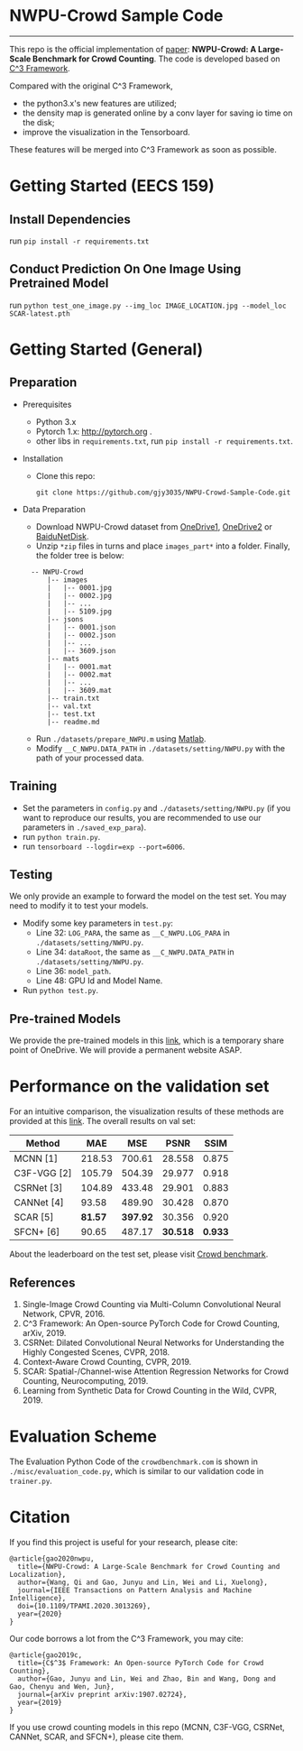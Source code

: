 # NWPU-Crowd Sample Code

---

This repo is the official implementation of [paper](https://arxiv.org/abs/2001.03360): **NWPU-Crowd: A Large-Scale Benchmark for Crowd Counting**. The code is developed based on [C^3 Framework](https://github.com/gjy3035/C-3-Framework). 

Compared with the original C^3 Framework, 
- the python3.x's new features are utilized;
- the density map is generated online by a conv layer for saving io time on the disk;
- improve the visualization in the Tensorboard.

These features will be merged into C^3 Framework as soon as possible.


# Getting Started (EECS 159)

## Install Dependencies  
run ```pip install -r requirements.txt```

## Conduct Prediction On One Image Using Pretrained Model 
run ```python test_one_image.py --img_loc IMAGE_LOCATION.jpg --model_loc SCAR-latest.pth```

# Getting Started (General)

## Preparation
- Prerequisites
  - Python 3.x
  - Pytorch 1.x: http://pytorch.org .
  - other libs in ```requirements.txt```, run ```pip install -r requirements.txt```.

- Installation
  - Clone this repo:
    ```
    git clone https://github.com/gjy3035/NWPU-Crowd-Sample-Code.git
    ```
    
- Data Preparation
  - Download NWPU-Crowd dataset from [OneDrive1](https://mailnwpueducn-my.sharepoint.com/personal/gjy3035_mail_nwpu_edu_cn/_layouts/15/onedrive.aspx?id=%2Fpersonal%2Fgjy3035%5Fmail%5Fnwpu%5Fedu%5Fcn%2FDocuments%2F%E8%AE%BA%E6%96%87%E5%BC%80%E6%BA%90%E6%95%B0%E6%8D%AE%2FNWPU%2DCrowd&originalPath=aHR0cHM6Ly9tYWlsbndwdWVkdWNuLW15LnNoYXJlcG9pbnQuY29tLzpmOi9nL3BlcnNvbmFsL2dqeTMwMzVfbWFpbF9ud3B1X2VkdV9jbi9Fc3ViTXA0OHd3SkRpSDBZbFQ4Mk5ZWUJtWTlMMHMtRnByckJjb2FBSmtJMXJ3P3J0aW1lPXFJZm9pRXZWMTBn), [OneDrive2](http://share.crowdbenchmark.com:2443/home/NWPU-Crowd_Dataset) or [BaiduNetDisk](https://pan.baidu.com/s/1c2eLEE7leN0jz-fM38zyIQ). 
  - Unzip ```*zip``` files in turns and place ```images_part*``` into a folder. Finally, the folder tree is below:
  ```
    -- NWPU-Crowd
        |-- images
        |   |-- 0001.jpg
        |   |-- 0002.jpg
        |   |-- ...
        |   |-- 5109.jpg
        |-- jsons
        |   |-- 0001.json
        |   |-- 0002.json
        |   |-- ...
        |   |-- 3609.json
        |-- mats
        |   |-- 0001.mat
        |   |-- 0002.mat
        |   |-- ...
        |   |-- 3609.mat
        |-- train.txt
        |-- val.txt
        |-- test.txt
        |-- readme.md
    ```
  - Run ```./datasets/prepare_NWPU.m``` using [Matlab](https://www.mathworks.com/). 
  - Modify ```__C_NWPU.DATA_PATH``` in ```./datasets/setting/NWPU.py``` with the path of your processed data.


## Training

- Set the parameters in ```config.py``` and ```./datasets/setting/NWPU.py``` (if you want to reproduce our results, you are recommended to use our parameters in ```./saved_exp_para```).
- run ```python train.py```.
- run ```tensorboard --logdir=exp --port=6006```.

## Testing

We only provide an example to forward the model on the test set. You may need to modify it to test your models.

- Modify some key parameters in ```test.py```: 
  - Line 32: ```LOG_PARA```, the same as ```__C_NWPU.LOG_PARA``` in ```./datasets/setting/NWPU.py```.
  - Line 34: ```dataRoot```, the same as ```__C_NWPU.DATA_PATH``` in ```./datasets/setting/NWPU.py```.
  - Line 36: ```model_path```.  
  - Line 48: GPU Id and Model Name. 
- Run ```python test.py```. 

## Pre-trained Models

We provide the pre-trained models in this [link](http://share.crowdbenchmark.com:2443/home/Pre-trained_Models_NWPU-Crowd), which is a temporary share point of OneDrive. We will provide a permanent website ASAP. 

# Performance on the validation set

For an intuitive comparison, the visualization results of these methods are provided at this [link](http://share.crowdbenchmark.com:2443/home/predicted_density_map_on_NWPU-Crowd_val). The overall results on val set:

|   Method   |  MAE  |  MSE  |  PSNR  |  SSIM  | 
|------------|-------|-------|--------|--------|
| MCNN [1]   | 218.53| 700.61| 28.558 |  0.875 |
| C3F-VGG [2]| 105.79| 504.39| 29.977 |  0.918 |
| CSRNet [3] | 104.89| 433.48| 29.901 |  0.883 |
| CANNet [4] |  93.58| 489.90| 30.428 |  0.870 |
| SCAR [5]   |  **81.57**| **397.92**| 30.356 |  0.920 |
| SFCN+ [6]  |  90.65| 487.17| **30.518** | **0.933**|

About the leaderboard on the test set, please visit [Crowd benchmark](https://crowdbenchmark.com/nwpucrowd.html).  

## References

1. Single-Image Crowd Counting via Multi-Column Convolutional Neural Network, CPVR, 2016.
2. C^3 Framework: An Open-source PyTorch Code for Crowd Counting, arXiv, 2019.
3. CSRNet: Dilated Convolutional Neural Networks for Understanding the Highly Congested Scenes, CVPR, 2018. 
4. Context-Aware Crowd Counting, CVPR, 2019.
5. SCAR: Spatial-/Channel-wise Attention Regression Networks for Crowd Counting, Neurocomputing, 2019.
6. Learning from Synthetic Data for Crowd Counting in the Wild, CVPR, 2019.


# Evaluation Scheme 

The Evaluation Python Code of the ```crowdbenchmark.com``` is shown in ```./misc/evaluation_code.py```, which is similar to our validation code in ```trainer.py```. 

# Citation
If you find this project is useful for your research, please cite:
```
@article{gao2020nwpu,
  title={NWPU-Crowd: A Large-Scale Benchmark for Crowd Counting and Localization},
  author={Wang, Qi and Gao, Junyu and Lin, Wei and Li, Xuelong},
  journal={IEEE Transactions on Pattern Analysis and Machine Intelligence},
  doi={10.1109/TPAMI.2020.3013269},
  year={2020}
}
```

Our code borrows a lot from the C^3 Framework, you may cite:
```
@article{gao2019c,
  title={C$^3$ Framework: An Open-source PyTorch Code for Crowd Counting},
  author={Gao, Junyu and Lin, Wei and Zhao, Bin and Wang, Dong and Gao, Chenyu and Wen, Jun},
  journal={arXiv preprint arXiv:1907.02724},
  year={2019}
}
```
If you use crowd counting models in this repo (MCNN, C3F-VGG, CSRNet, CANNet, SCAR, and SFCN+), please cite them. 



